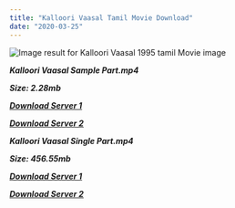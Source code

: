 ```yaml
---
title: "Kalloori Vaasal Tamil Movie Download"
date: "2020-03-25"
---
```


![Image result for Kalloori Vaasal 1995 tamil Movie image](https://upload.wikimedia.org/wikipedia/en/thumb/d/dc/Kalloori_Vaasal.jpg/220px-Kalloori_Vaasal.jpg)

**_Kalloori Vaasal Sample Part.mp4_**

**_Size: 2.28mb_**

**_[Download Server 1](http://b6.wetransfer.vip/files/{6f622526c29ee360cda5b2e87a916054ceacd5b4cb5e41dd1b031440e2d63f02}20Actor{6f622526c29ee360cda5b2e87a916054ceacd5b4cb5e41dd1b031440e2d63f02}20Hits{6f622526c29ee360cda5b2e87a916054ceacd5b4cb5e41dd1b031440e2d63f02}20Collection/Ajith{6f622526c29ee360cda5b2e87a916054ceacd5b4cb5e41dd1b031440e2d63f02}20{6f622526c29ee360cda5b2e87a916054ceacd5b4cb5e41dd1b031440e2d63f02}20Movies{6f622526c29ee360cda5b2e87a916054ceacd5b4cb5e41dd1b031440e2d63f02}20Collection/Kalloori{6f622526c29ee360cda5b2e87a916054ceacd5b4cb5e41dd1b031440e2d63f02}20Vaasal{6f622526c29ee360cda5b2e87a916054ceacd5b4cb5e41dd1b031440e2d63f02}20(1996)/Kalloori{6f622526c29ee360cda5b2e87a916054ceacd5b4cb5e41dd1b031440e2d63f02}20Vaasal{6f622526c29ee360cda5b2e87a916054ceacd5b4cb5e41dd1b031440e2d63f02}20Mp4{6f622526c29ee360cda5b2e87a916054ceacd5b4cb5e41dd1b031440e2d63f02}20HD/Kalloori{6f622526c29ee360cda5b2e87a916054ceacd5b4cb5e41dd1b031440e2d63f02}20Vaasal{6f622526c29ee360cda5b2e87a916054ceacd5b4cb5e41dd1b031440e2d63f02}20HD{6f622526c29ee360cda5b2e87a916054ceacd5b4cb5e41dd1b031440e2d63f02}20Sample.mp4)_**

**_[Download Server 2](http://b6.wetransfer.vip/files/{6f622526c29ee360cda5b2e87a916054ceacd5b4cb5e41dd1b031440e2d63f02}20Actor{6f622526c29ee360cda5b2e87a916054ceacd5b4cb5e41dd1b031440e2d63f02}20Hits{6f622526c29ee360cda5b2e87a916054ceacd5b4cb5e41dd1b031440e2d63f02}20Collection/Ajith{6f622526c29ee360cda5b2e87a916054ceacd5b4cb5e41dd1b031440e2d63f02}20{6f622526c29ee360cda5b2e87a916054ceacd5b4cb5e41dd1b031440e2d63f02}20Movies{6f622526c29ee360cda5b2e87a916054ceacd5b4cb5e41dd1b031440e2d63f02}20Collection/Kalloori{6f622526c29ee360cda5b2e87a916054ceacd5b4cb5e41dd1b031440e2d63f02}20Vaasal{6f622526c29ee360cda5b2e87a916054ceacd5b4cb5e41dd1b031440e2d63f02}20(1996)/Kalloori{6f622526c29ee360cda5b2e87a916054ceacd5b4cb5e41dd1b031440e2d63f02}20Vaasal{6f622526c29ee360cda5b2e87a916054ceacd5b4cb5e41dd1b031440e2d63f02}20Mp4{6f622526c29ee360cda5b2e87a916054ceacd5b4cb5e41dd1b031440e2d63f02}20HD/Kalloori{6f622526c29ee360cda5b2e87a916054ceacd5b4cb5e41dd1b031440e2d63f02}20Vaasal{6f622526c29ee360cda5b2e87a916054ceacd5b4cb5e41dd1b031440e2d63f02}20HD{6f622526c29ee360cda5b2e87a916054ceacd5b4cb5e41dd1b031440e2d63f02}20Sample.mp4)_**

**_Kalloori Vaasal Single Part.mp4_**

**_Size: 456.55mb_**

**_[Download Server 1](http://b6.wetransfer.vip/files/{6f622526c29ee360cda5b2e87a916054ceacd5b4cb5e41dd1b031440e2d63f02}20Actor{6f622526c29ee360cda5b2e87a916054ceacd5b4cb5e41dd1b031440e2d63f02}20Hits{6f622526c29ee360cda5b2e87a916054ceacd5b4cb5e41dd1b031440e2d63f02}20Collection/Ajith{6f622526c29ee360cda5b2e87a916054ceacd5b4cb5e41dd1b031440e2d63f02}20{6f622526c29ee360cda5b2e87a916054ceacd5b4cb5e41dd1b031440e2d63f02}20Movies{6f622526c29ee360cda5b2e87a916054ceacd5b4cb5e41dd1b031440e2d63f02}20Collection/Kalloori{6f622526c29ee360cda5b2e87a916054ceacd5b4cb5e41dd1b031440e2d63f02}20Vaasal{6f622526c29ee360cda5b2e87a916054ceacd5b4cb5e41dd1b031440e2d63f02}20(1996)/Kalloori{6f622526c29ee360cda5b2e87a916054ceacd5b4cb5e41dd1b031440e2d63f02}20Vaasal{6f622526c29ee360cda5b2e87a916054ceacd5b4cb5e41dd1b031440e2d63f02}20Mp4{6f622526c29ee360cda5b2e87a916054ceacd5b4cb5e41dd1b031440e2d63f02}20HD/Kalloori{6f622526c29ee360cda5b2e87a916054ceacd5b4cb5e41dd1b031440e2d63f02}20Vaasal{6f622526c29ee360cda5b2e87a916054ceacd5b4cb5e41dd1b031440e2d63f02}20HD.mp4)_**

**_[Download Server 2](http://b6.wetransfer.vip/files/{6f622526c29ee360cda5b2e87a916054ceacd5b4cb5e41dd1b031440e2d63f02}20Actor{6f622526c29ee360cda5b2e87a916054ceacd5b4cb5e41dd1b031440e2d63f02}20Hits{6f622526c29ee360cda5b2e87a916054ceacd5b4cb5e41dd1b031440e2d63f02}20Collection/Ajith{6f622526c29ee360cda5b2e87a916054ceacd5b4cb5e41dd1b031440e2d63f02}20{6f622526c29ee360cda5b2e87a916054ceacd5b4cb5e41dd1b031440e2d63f02}20Movies{6f622526c29ee360cda5b2e87a916054ceacd5b4cb5e41dd1b031440e2d63f02}20Collection/Kalloori{6f622526c29ee360cda5b2e87a916054ceacd5b4cb5e41dd1b031440e2d63f02}20Vaasal{6f622526c29ee360cda5b2e87a916054ceacd5b4cb5e41dd1b031440e2d63f02}20(1996)/Kalloori{6f622526c29ee360cda5b2e87a916054ceacd5b4cb5e41dd1b031440e2d63f02}20Vaasal{6f622526c29ee360cda5b2e87a916054ceacd5b4cb5e41dd1b031440e2d63f02}20Mp4{6f622526c29ee360cda5b2e87a916054ceacd5b4cb5e41dd1b031440e2d63f02}20HD/Kalloori{6f622526c29ee360cda5b2e87a916054ceacd5b4cb5e41dd1b031440e2d63f02}20Vaasal{6f622526c29ee360cda5b2e87a916054ceacd5b4cb5e41dd1b031440e2d63f02}20HD.mp4)_**

